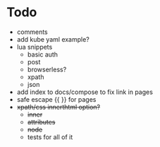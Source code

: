 # Todo
- comments
- add kube yaml example?
- lua snippets
    - basic auth
    - post
    - browserless?
    - xpath
    - json
- add index to docs/compose to fix link in pages
- safe escape {{ }} for pages
- ~~xpath/css innerthtml option?~~
    - ~~inner~~
    - ~~attributes~~
    - ~~node~~
    - tests for all of it
